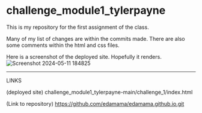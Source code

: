 # challenge_module1_tylerpayne
This is my repository for the first assignment of the class.

Many of my list of changes are within the commits made. There are also some comments within the html and css files. 

Here is a screenshot of the deployed site. Hopefully it renders.
![Screenshot 2024-05-11 184825](https://github.com/edamama/challenge_module1_tylerpayne/assets/169082073/b259fb4f-6baf-4efe-a60e-b85c39ec3913)


------------------------------------
LINKS

(deployed site) challenge_module1_tylerpayne-main/challenge_1/index.html

(Link to repository) https://github.com/edamama/edamama.github.io.git


